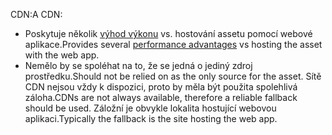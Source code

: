 <span data-ttu-id="676b4-101">CDN:</span><span class="sxs-lookup"><span data-stu-id="676b4-101">A CDN:</span></span>

* <span data-ttu-id="676b4-102">Poskytuje několik [výhod výkonu](/office365/enterprise/content-delivery-networks#how-do-cdns-make-services-work-faster) vs. hostování assetu pomocí webové aplikace.</span><span class="sxs-lookup"><span data-stu-id="676b4-102">Provides several [performance advantages](/office365/enterprise/content-delivery-networks#how-do-cdns-make-services-work-faster) vs hosting the asset with the web app.</span></span>
* <span data-ttu-id="676b4-103">Nemělo by se spoléhat na to, že se jedná o jediný zdroj prostředku.</span><span class="sxs-lookup"><span data-stu-id="676b4-103">Should not be relied on as the only source for the asset.</span></span> <span data-ttu-id="676b4-104">Sítě CDN nejsou vždy k dispozici, proto by měla být použita spolehlivá záloha.</span><span class="sxs-lookup"><span data-stu-id="676b4-104">CDNs are not always available, therefore a reliable fallback should be used.</span></span> <span data-ttu-id="676b4-105">Záložní je obvykle lokalita hostující webovou aplikaci.</span><span class="sxs-lookup"><span data-stu-id="676b4-105">Typically the fallback is the site hosting the web app.</span></span>